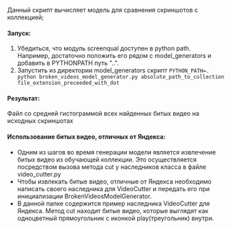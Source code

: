 Данный скрипт вычисляет модель для сравнения скриншотов с коллекцией;

#### Запуск:   
1. Убедиться, что модуль screenqual доступен в python path. Например, достаточно положить его рядом с model_generators и добавить в PYTHONPATH путь "..".   
2. Запустить из директории model_generators скрипт
```PYTHON_PATH=. python broken_videos_model_generator.py absolute_path_to_collection file_extension_preceeded_with_dot```


#### Результат: 
Файл со средней гистограммой всех найденных битых видео на исходных скриншотах

#### Использование битых видео, отличных от Яндекса:
* Одним из шагов во время генерации модели является извлечение битых видео из обучающей коллекции. Это осуществляется посредством вызова метода cut у наследников класса в файле video_cutter.py
* Чтобы извлекать битые видео, отличные от Яндекса необходимо написать своего наследника для VideoCutter и передать его при инициализации BrokenVideosModelGenerator.
* В данной папке содержится пример наследника VideoCutter для Яндекса. Метод cut находит битые видео, которые выглядят как одноцветный прямоугольник с иконкой play(треугольник) внутри.
